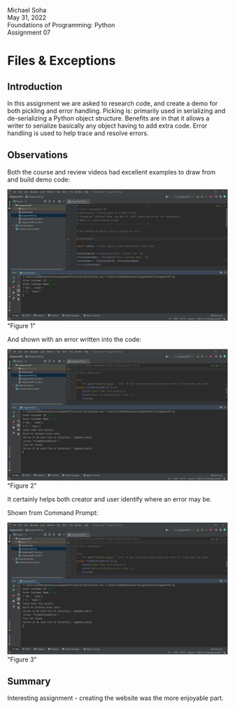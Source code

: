 Michael Soha  
May 31, 2022  
Foundations of Programming: Python  
Assignment 07  

# Files & Exceptions

## Introduction

In this assignment we are asked to research code, and create a demo for both pickling and error handling. Picking is: primarily used in serializing and de-serializing a Python object structure. Benefits are in that it allows a writer to serialize basically any object having to add extra code. Error handling is used to help trace and resolve errors.

## Observations

Both the course and review videos had excellent examples to draw from and build demo code:  

![Pic1](https://github.com/mksoha/ITFnd100-Mod07/blob/main/Pic1.png) "Figure 1"

And shown with an error written into the code:

![Pic2](https://github.com/mksoha/ITFnd100-Mod07/blob/main/Pic2.png) "Figure 2"

It certainly helps both creator and user identify where an error may be.  

Shown from Command Prompt:

![Pic3](https://github.com/mksoha/ITFnd100-Mod07/blob/main/Pic2.png) "Figure 3"

## Summary

Interesting assignment - creating the website was the more enjoyable part.
